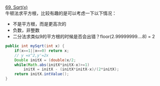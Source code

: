 [69. Sqrt(x)](https://leetcode-cn.com/problems/sqrtx/)  
牛顿法求平方根，比较有趣的是可以考虑一下以下情况：
* 不是平方根，而是更高次的
* 负数，非整数
* 二分法求类似9的平方根的时候是否会出错？floor(2.99999999....8) = 2
```java
public int mySqrt(int x) {
    if(x==1||x==0) return x;
    // y =x^2,y'=2x
    Double initX = (double)x/2;
    while(Math.abs(initX*initX-x)>=1)
        initX = initX - (initX*initX-x)/(2*initX);
    return initX.intValue();
}
```
